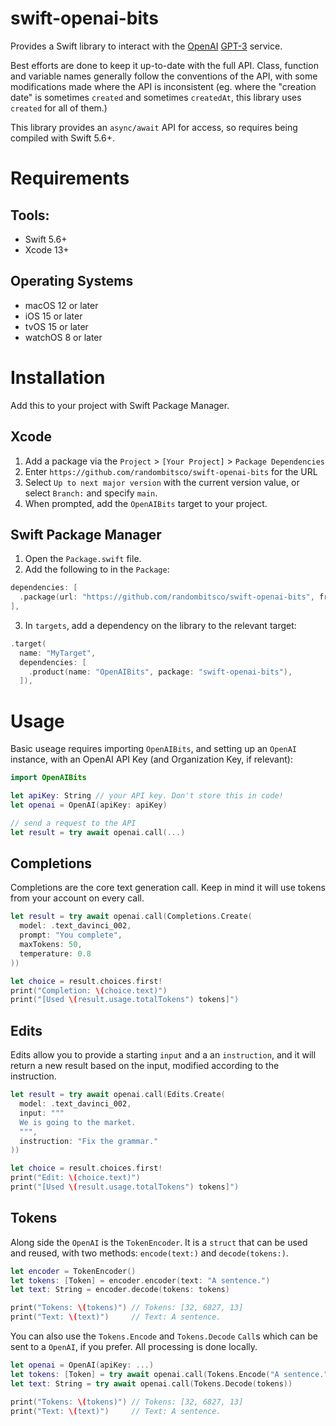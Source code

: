# swift-openai-bits

Provides a Swift library to interact with the [OpenAI](https://openai.com) [GPT-3](https://beta.openai.com/) service.

Best efforts are done to keep it up-to-date with the full API. Class, function and variable names generally follow the conventions of the API, with some modifications made where the API is inconsistent (eg. where the "creation date" is sometimes `created` and sometimes `createdAt`, this library uses `created` for all of them.)

This library provides an `async/await` API for access, so requires being compiled with Swift 5.6+.

# Requirements

## Tools:

- Swift 5.6+
- Xcode 13+

## Operating Systems

- macOS 12 or later
- iOS 15 or later
- tvOS 15 or later
- watchOS 8 or later

# Installation

Add this to your project with Swift Package Manager.

## Xcode

1. Add a package via the `Project` > `[Your Project]` > `Package Dependencies`
2. Enter `https://github.com/randombitsco/swift-openai-bits` for the URL
3. Select `Up to next major version` with the current version value, or select `Branch:` and specify `main`.
4. When prompted, add the `OpenAIBits` target to your project.

## Swift Package Manager

1. Open the `Package.swift` file.
2. Add the following to in the `Package`:
  ```swift
  dependencies: [
    .package(url: "https://github.com/randombitsco/swift-openai-bits", from: "0.0.8"),
  ],
  ```
3. In `targets`, add a dependency on the library to the relevant target:
  ```swift
  .target(
    name: "MyTarget",
    dependencies: [
      .product(name: "OpenAIBits", package: "swift-openai-bits"),
    ]),
  ```

# Usage

Basic useage requires importing `OpenAIBits`, and setting up an `OpenAI` instance, with an OpenAI API Key (and Organization Key, if relevant):

```swift
import OpenAIBits

let apiKey: String // your API key. Don't store this in code!
let openai = OpenAI(apiKey: apiKey)

// send a request to the API
let result = try await openai.call(...)
```

## Completions

Completions are the core text generation call. Keep in mind it will use tokens from your account on every call.

```swift
let result = try await openai.call(Completions.Create(
  model: .text_davinci_002,
  prompt: "You complete",
  maxTokens: 50,
  temperature: 0.8
))

let choice = result.choices.first!
print("Completion: \(choice.text)")
print("[Used \(result.usage.totalTokens") tokens]")
```

## Edits

Edits allow you to provide a starting `input` and a an `instruction`, and it will return a new result based on the input, modified according to the instruction.

```swift
let result = try await openai.call(Edits.Create(
  model: .text_davinci_002,
  input: """
  We is going to the market.
  """,
  instruction: "Fix the grammar."
))

let choice = result.choices.first!
print("Edit: \(choice.text)")
print("[Used \(result.usage.totalTokens") tokens]")
```

## Tokens

Along side the `OpenAI` is the `TokenEncoder`. It is a `struct` that can be used and reused, with two methods: `encode(text:)` and `decode(tokens:)`.

```swift
let encoder = TokenEncoder()
let tokens: [Token] = encoder.encoder(text: "A sentence.")
let text: String = encoder.decode(tokens: tokens)

print("Tokens: \(tokens)") // Tokens: [32, 6827, 13]
print("Text: \(text)")     // Text: A sentence.
```

You can also use the `Tokens.Encode` and `Tokens.Decode` `Call`s which can be sent to a `OpenAI`, if you prefer. All processing is done locally.

```swift
let openai = OpenAI(apiKey: ...)
let tokens: [Token] = try await openai.call(Tokens.Encode("A sentence."))
let text: String = try await openai.call(Tokens.Decode(tokens))

print("Tokens: \(tokens)") // Tokens: [32, 6827, 13]
print("Text: \(text)")     // Text: A sentence.
```
